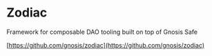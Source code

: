 # Zodiac



Framework for composable DAO tooling built on top of Gnosis Safe



[https://github.com/gnosis/zodiac](https://github.com/gnosis/zodiac)

